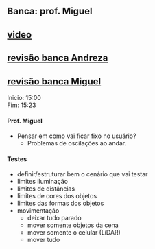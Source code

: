 ## Banca: prof. Miguel
## [video](./tcc_BrunoHenriqueBorba_2021-05-03_PreProjeto_Defesa.mp4)
## [revisão banca Andreza](./tcc_BrunoHenriqueBorba_2021-05-03_PreProjeto_banca_Andreza.pdf)
## [revisão banca Miguel](./tcc_BrunoHenriqueBorba_2021-05-03_PreProjeto_banca_Miguel.pdf)

Inicio: 15:00<br>
Fim: 15:23

#### Prof. Miguel
- Pensar em como vai ficar fixo no usuário?
  - Problemas de oscilações ao andar.

#### Testes
- definir/estruturar bem o cenário que vai testar 
- limites iluminação
- limites de distâncias
- limites de cores dos objetos
- limites das formas dos objetos
- movimentação
  - deixar tudo parado
  - mover somente objetos da cena
  - mover somente o celular (LiDAR)
  - mover tudo
